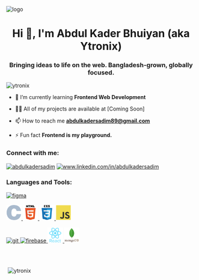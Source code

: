 ![logo](https://github.com/Ytronix/Ytronix/blob/main/Purple%20Modern%20Gaming%20Youtube%20Banner%20(1).png)
<h1 align="center">Hi 👋, I'm Abdul Kader Bhuiyan (aka Ytronix)</h1>
<h3 align="center">Bringing ideas to life on the web. Bangladesh-grown, globally focused.</h3>

<p align="left"> <img src="https://komarev.com/ghpvc/?username=ytronix&label=Profile%20views&color=0e75b6&style=flat" alt="ytronix" /> </p>

- 🌱 I’m currently learning **Frontend Web Development**

- 👨‍💻 All of my projects are available at [Coming Soon]

- 📫 How to reach me **abdulkadersadim89@gmail.com**

- ⚡ Fun fact **Frontend is my playground.**

<h3 align="left">Connect with me:</h3>
<p align="left">
<a href="[https://x.com/AbdulKaderSadim]" target="Blank"><img align="center" src="https://raw.githubusercontent.com/rahuldkjain/github-profile-readme-generator/master/src/images/icons/Social/twitter.svg" alt="abdulkadersadim" height="30" width="40" /></a>
<a href="www.linkedin.com/in/abdulkadersadim" target="Blank"><img align="center" src="https://raw.githubusercontent.com/rahuldkjain/github-profile-readme-generator/master/src/images/icons/Social/linked-in-alt.svg" alt="www.linkedin.com/in/abdulkadersadim" height="30" width="40" /></a>
</p>

<h3 align="left">Languages and Tools:</h3>
<p> 
    <a href="https://www.figma.com/" target="_blank" rel="noreferrer"> <img src="https://www.vectorlogo.zone/logos/figma/figma-icon.svg" alt="figma" width="40" height="40"/> </a>
    <br><br>
    <a href="https://www.cprogramming.com/" target="_blank" rel="noreferrer"> <img src="https://raw.githubusercontent.com/devicons/devicon/master/icons/c/c-original.svg" alt="c" width="40" height="40"/> </a>
    <a href="https://www.w3.org/html/" target="_blank" rel="noreferrer"> <img src="https://raw.githubusercontent.com/devicons/devicon/master/icons/html5/html5-original-wordmark.svg" alt="html5" width="40" height="40"/> </a> 
    <a href="https://www.w3schools.com/css/" target="_blank" rel="noreferrer"> <img src="https://raw.githubusercontent.com/devicons/devicon/master/icons/css3/css3-original-wordmark.svg" alt="css3" width="40" height="40"/> </a>
    <a href="https://developer.mozilla.org/en-US/docs/Web/JavaScript" target="_blank" rel="noreferrer"> <img src="https://raw.githubusercontent.com/devicons/devicon/master/icons/javascript/javascript-original.svg" alt="javascript" width="40" height="40"/> </a>
    <br><br>
    <a href="https://git-scm.com/" target="_blank" rel="noreferrer"> <img src="https://www.vectorlogo.zone/logos/git-scm/git-scm-icon.svg" alt="git" width="40" height="40"/> </a>
    <a href="https://firebase.google.com/" target="_blank" rel="noreferrer"> <img src="https://www.vectorlogo.zone/logos/firebase/firebase-icon.svg" alt="firebase" width="40" height="40"/> </a> 
    <a href="https://reactjs.org/" target="_blank" rel="noreferrer"> <img src="https://raw.githubusercontent.com/devicons/devicon/master/icons/react/react-original-wordmark.svg" alt="react" width="40" height="40"/> </a> 
    <a href="https://www.mongodb.com/" target="_blank" rel="noreferrer"> <img src="https://raw.githubusercontent.com/devicons/devicon/master/icons/mongodb/mongodb-original-wordmark.svg" alt="mongodb" width="40" height="40"/> </a>
    </p>
    <br><br>
<p>&nbsp;<img align="center" src="https://github-readme-stats.vercel.app/api?username=ytronix&show_icons=true&locale=en" alt="ytronix" /></p>


